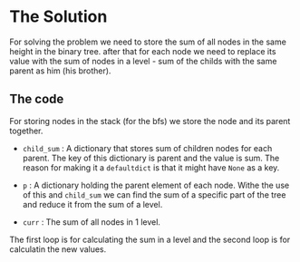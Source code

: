 # The Solution

For solving the problem we need to store the sum of all nodes in the same height in the binary tree. after that for each node we need to replace its value with the sum of nodes in a level - sum of the childs with the same parent as him (his brother).

## The code

For storing nodes in the stack (for the bfs) we store the node and its parent together.

* `child_sum` : A dictionary that stores sum of children nodes for each parent. The key of this dictionary is parent and the value is sum. The reason for making it a `defaultdict` is that it might have `None` as a key.

* `p` : A dictionary holding the parent element of each node. Withe the use of this and `child_sum` we can find the sum of a specific part of the tree and reduce it from the sum of a level.

* `curr` : The sum of all nodes in 1 level.

The first loop is for calculating the sum in a level and the second loop is for calculatin the new values.
